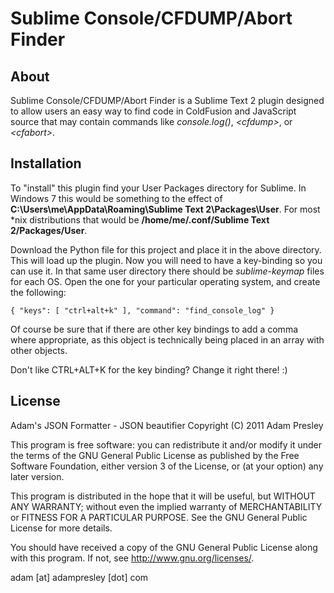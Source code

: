 # Sublime Console/CFDUMP/Abort Finder

## About
Sublime Console/CFDUMP/Abort Finder is a Sublime Text 2 plugin designed to allow
users an easy way to find code in ColdFusion and JavaScript source that may
contain commands like *console.log()*, *&lt;cfdump&gt;*, or *&lt;cfabort&gt;*.


## Installation
To "install" this plugin find your User Packages directory for Sublime. In Windows 7
this would be something to the effect of **C:\Users\me\AppData\Roaming\Sublime Text 2\Packages\User**.
For most *nix distributions that would be **/home/me/.conf/Sublime Text 2/Packages/User**.

Download the Python file for this project and place it in the above directory. This will load
up the plugin. Now you will need to have a key-binding so you can use it. In that same user
directory there should be *sublime-keymap* files for each OS. Open the one for your particular
operating system, and create the following:

    { "keys": [ "ctrl+alt+k" ], "command": "find_console_log" }

Of course be sure that if there are other key bindings to add a comma where
appropriate, as this object is technically being placed in an array with other
objects.

Don't like CTRL+ALT+K for the key binding? Change it right there! :)


## License

Adam's JSON Formatter - JSON beautifier
Copyright (C) 2011 Adam Presley

This program is free software: you can redistribute it and/or modify
it under the terms of the GNU General Public License as published by
the Free Software Foundation, either version 3 of the License, or
(at your option) any later version.

This program is distributed in the hope that it will be useful,
but WITHOUT ANY WARRANTY; without even the implied warranty of
MERCHANTABILITY or FITNESS FOR A PARTICULAR PURPOSE.  See the
GNU General Public License for more details.

You should have received a copy of the GNU General Public License
along with this program.  If not, see <http://www.gnu.org/licenses/>.

adam [at] adampresley [dot] com